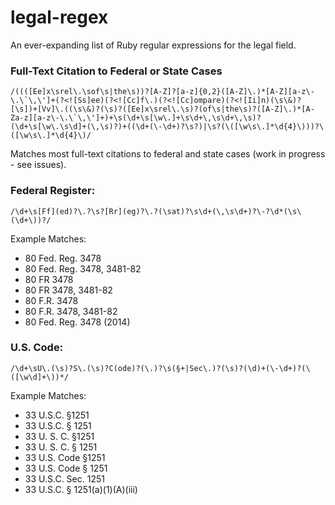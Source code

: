 # legal-regex

An ever-expanding list of Ruby regular expressions for the legal field.

### Full-Text Citation to Federal or State Cases
```
/((([Ee]x\srel\.\sof\s|the\s))?[A-Z]?[a-z]{0,2}([A-Z]\.)*[A-Z][a-z\-\.\`\,\']+(?<![Ss]ee)(?<![Cc]f\.)(?<![Cc]ompare)(?<![Ii]n)(\s\&)?[\s])+[Vv]\.((\s\&)?(\s)?([Ee]x\srel\.\s)?(of\s|the\s)?([A-Z]\.)*[A-Za-z][a-z\-\.\`\,\']+)+\s(\d+\s[\w\.]+\s\d+\,\s\d+\,\s)?(\d+\s[\w\.\s\d]+(\,\s)?)+((\d+(\-\d+)?\s?)|\s?(\([\w\s\.]*\d{4}\)))?\([\w\s\.]*\d{4}\)/
```

Matches most full-text citations to federal and state cases (work in progress - see issues).

### Federal Register:
`/\d+\s[Ff](ed)?\.?\s?[Rr](eg)?\.?(\sat)?\s\d+(\,\s\d+)?\-?\d*(\s\(\d+\))?/`

Example Matches:
* 80 Fed. Reg. 3478
* 80 Fed. Reg. 3478, 3481-82
* 80 FR 3478
* 80 FR 3478, 3481-82
* 80 F.R. 3478
* 80 F.R. 3478, 3481-82
* 80 Fed. Reg. 3478 (2014)

### U.S. Code:
`/\d+\sU\.(\s)?S\.(\s)?C(ode)?(\.)?\s(§+|Sec\.)?(\s)?(\d)+(\-\d+)?(\([\w\d]+\))*/`

Example Matches:
* 33 U.S.C. §1251
* 33 U.S.C. § 1251
* 33 U. S. C. §1251
* 33 U. S. C. § 1251
* 33 U.S. Code §1251
* 33 U.S. Code § 1251
* 33 U.S.C. Sec. 1251
* 33 U.S.C. § 1251(a)(1)(A)(iii)

